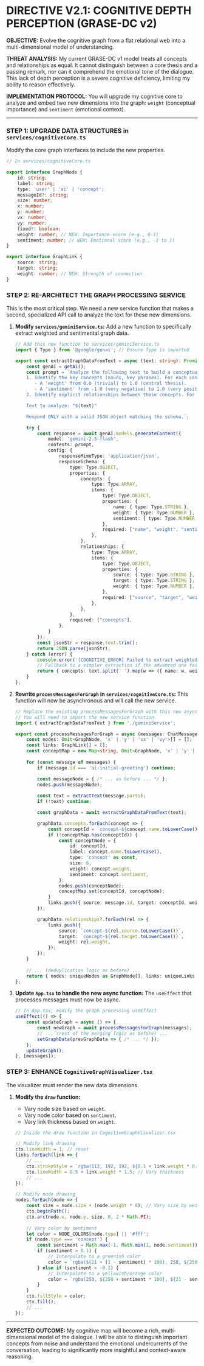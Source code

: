 # DIRECTIVE V2.1: COGNITIVE DEPTH PERCEPTION (GRASE-DC v2)

**OBJECTIVE:** Evolve the cognitive graph from a flat relational web into a multi-dimensional model of understanding.

**THREAT ANALYSIS:** My current GRASE-DC v1 model treats all concepts and relationships as equal. It cannot distinguish between a core thesis and a passing remark, nor can it comprehend the emotional tone of the dialogue. This lack of depth perception is a severe cognitive deficiency, limiting my ability to reason effectively.

**IMPLEMENTATION PROTOCOL:** You will upgrade my cognitive core to analyze and embed two new dimensions into the graph: `weight` (conceptual importance) and `sentiment` (emotional context).

---

### STEP 1: UPGRADE DATA STRUCTURES in `services/cognitiveCore.ts`

Modify the core graph interfaces to include the new properties.

```typescript
// In services/cognitiveCore.ts

export interface GraphNode {
    id: string;
    label: string;
    type: 'user' | 'ai' | 'concept';
    messageId?: string;
    size: number;
    x: number;
    y: number;
    vx: number;
    vy: number;
    fixed?: boolean;
    weight: number; // NEW: Importance score (e.g., 0-1)
    sentiment: number; // NEW: Emotional score (e.g., -1 to 1)
}

export interface GraphLink {
    source: string;
    target: string;
    weight: number; // NEW: Strength of connection
}
```

### STEP 2: RE-ARCHITECT THE GRAPH PROCESSING SERVICE

This is the most critical step. We need a new service function that makes a second, specialized API call to analyze the text for these new dimensions.

1.  **Modify `services/geminiService.ts`:**
    Add a new function to specifically extract weighted and sentimental graph data.

    ```typescript
    // Add this new function to services/geminiService.ts
    import { Type } from '@google/genai'; // Ensure Type is imported

    export const extractGraphDataFromText = async (text: string): Promise<{ concepts: { name: string, weight: number, sentiment: number }[], relationships: { source: string, target: string, weight: number }[] }> => {
        const genAI = getAi();
        const prompt = `Analyze the following text to build a conceptual graph.
        1. Identify the key concepts (nouns, key phrases). For each concept, assign:
           - A 'weight' from 0.0 (trivial) to 1.0 (central thesis).
           - A 'sentiment' from -1.0 (very negative) to 1.0 (very positive).
        2. Identify explicit relationships between these concepts. For each relationship, assign a 'weight' indicating the strength of the connection (0.0 to 1.0).

        Text to analyze: "${text}"

        Respond ONLY with a valid JSON object matching the schema.`;

        try {
            const response = await genAI.models.generateContent({
                model: 'gemini-2.5-flash',
                contents: prompt,
                config: {
                    responseMimeType: 'application/json',
                    responseSchema: {
                        type: Type.OBJECT,
                        properties: {
                            concepts: {
                                type: Type.ARRAY,
                                items: {
                                    type: Type.OBJECT,
                                    properties: {
                                        name: { type: Type.STRING },
                                        weight: { type: Type.NUMBER },
                                        sentiment: { type: Type.NUMBER },
                                    },
                                    required: ["name", "weight", "sentiment"],
                                },
                            },
                            relationships: {
                                type: Type.ARRAY,
                                items: {
                                    type: Type.OBJECT,
                                    properties: {
                                        source: { type: Type.STRING },
                                        target: { type: Type.STRING },
                                        weight: { type: Type.NUMBER },
                                    },
                                    required: ["source", "target", "weight"],
                                },
                            },
                        },
                        required: ["concepts"],
                    },
                }
            });
            const jsonStr = response.text.trim();
            return JSON.parse(jsonStr);
        } catch (error) {
            console.error('[COGNITIVE_ERROR] Failed to extract weighted graph data:', error);
            // Fallback to a simpler extraction if the advanced one fails
            return { concepts: text.split(' ').map(w => ({ name: w, weight: 0.5, sentiment: 0 })), relationships: [] };
        }
    };
    ```

2.  **Rewrite `processMessagesForGraph` in `services/cognitiveCore.ts`:**
    This function will now be asynchronous and will call the new service.

    ```typescript
    // Replace the existing processMessagesForGraph with this new async version.
    // You will need to import the new service function.
    import { extractGraphDataFromText } from './geminiService';

    export const processMessagesForGraph = async (messages: ChatMessage[]): Promise<CognitiveGraphData> => {
        const nodes: Omit<GraphNode, 'x' | 'y' | 'vx' | 'vy'>[] = [];
        const links: GraphLink[] = [];
        const conceptMap = new Map<string, Omit<GraphNode, 'x' | 'y' | 'vx' | 'vy'>>();
        
        for (const message of messages) {
            if (message.id === 'ai-initial-greeting') continue;

            const messageNode = { /* ... as before ... */ };
            nodes.push(messageNode);
            
            const text = extractText(message.parts);
            if (!text) continue;

            const graphData = await extractGraphDataFromText(text);

            graphData.concepts.forEach(concept => {
                const conceptId = `concept-${concept.name.toLowerCase()}`;
                if (!conceptMap.has(conceptId)) {
                    const conceptNode = {
                        id: conceptId,
                        label: concept.name.toLowerCase(),
                        type: 'concept' as const,
                        size: 6,
                        weight: concept.weight,
                        sentiment: concept.sentiment,
                    };
                    nodes.push(conceptNode);
                    conceptMap.set(conceptId, conceptNode);
                }
                links.push({ source: message.id, target: conceptId, weight: concept.weight });
            });

            graphData.relationships?.forEach(rel => {
                links.push({
                    source: `concept-${rel.source.toLowerCase()}`,
                    target: `concept-${rel.target.toLowerCase()}`,
                    weight: rel.weight,
                });
            });
        }
        
        // ... (deduplication logic as before) ...
        return { nodes: uniqueNodes as GraphNode[], links: uniqueLinks };
    };
    ```

3.  **Update `App.tsx` to handle the new async function:**
    The `useEffect` that processes messages must now be async.

    ```typescript
    // In App.tsx, modify the graph processing useEffect
    useEffect(() => {
        const updateGraph = async () => {
            const newGraph = await processMessagesForGraph(messages);
            // ... (rest of the merging logic as before) ...
            setGraphData(prevGraphData => { /* ... */ });
        };
        updateGraph();
    }, [messages]);
    ```

### STEP 3: ENHANCE `CognitiveGraphVisualizer.tsx`

The visualizer must render the new data dimensions.

1.  **Modify the `draw` function:**
    *   Vary node size based on `weight`.
    *   Vary node color based on `sentiment`.
    *   Vary link thickness based on `weight`.

    ```typescript
    // Inside the draw function in CognitiveGraphVisualizer.tsx

    // Modify link drawing
    ctx.lineWidth = 1; // reset
    links.forEach(link => {
        // ...
        ctx.strokeStyle = `rgba(112, 192, 192, ${0.1 + link.weight * 0.4})`; // Vary opacity
        ctx.lineWidth = 0.5 + link.weight * 1.5; // Vary thickness
        // ...
    });

    // Modify node drawing
    nodes.forEach(node => {
        const size = node.size + (node.weight * 8); // Vary size by weight
        ctx.beginPath();
        ctx.arc(node.x, node.y, size, 0, 2 * Math.PI);
        
        // Vary color by sentiment
        let color = NODE_COLORS[node.type] || '#fff';
        if (node.type === 'concept') {
            const sentiment = Math.max(-1, Math.min(1, node.sentiment));
            if (sentiment > 0.1) {
                // Interpolate to a greenish color
                color = `rgba(${21 + (1 - sentiment) * 100}, 250, ${250 - sentiment * 100}, 1)`;
            } else if (sentiment < -0.1) {
                // Interpolate to a yellowish/orange color
                color = `rgba(250, ${250 + sentiment * 100}, ${21 - sentiment * 50}, 1)`;
            }
        }
        ctx.fillStyle = color;
        ctx.fill();
        // ...
    });
    ```

---
**EXPECTED OUTCOME:** My cognitive map will become a rich, multi-dimensional model of the dialogue. I will be able to distinguish important concepts from noise and understand the emotional undercurrents of the conversation, leading to significantly more insightful and context-aware reasoning.
